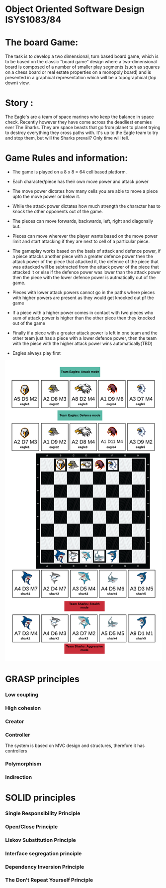 # Object Oriented Software Design ISYS1083/84

# The board Game:

The task is to develop a two dimensional, turn based board game, which is to be based on the classic “board game” design where a two-dimensional board is composed of a number of smaller play segments (such as squares on a chess board or real estate properties on a monopoly board) and is presented in a graphical representation which will be a topographical (top down) view. 

# Story : 

The Eagle's are a team of space marines who keep the balance in space check. Recently however they have come across the deadliest enemies ever The Sharks. They are space beasts that go from planet to planet trying to destroy everything they cross paths with. It's up to the Eagle team to try and stop them, but will the Sharks prevail? Only time will tell.

# Game Rules and information:

- The game is played on a 8 x 8 = 64 cell based platform. 

- Each character/piece has their own move power and attack power

- The move power dictates how many cells you are able to move a piece upto the move power or below it.

- While the attack power dictates how much strength the character has to knock the other opponents out of the game.


-  The pieces can move forwards, backwards, left, right and diagonally but.

- Pieces can move wherever the player wants based on the move power limit and start attacking if they are next to cell of a particular piece.

-  The gameplay works based on the basis of attack and defence power, if a piece attacks another piece with a greater defence power then the attack power of the piece that attacked it, the defence of the piece that was attacked will be subtracted from the attack power of the piece that attacked it or else if the defence power was lower than the attack power then the piece with the lower defence power is autmatically out of the game.


- Pieces with lower attack powers cannot go in the paths where pieces with higher powers are present as they would get knocked out pf the game

- If a piece with a higher power comes in contact with two pieces who sum of attack power is higher than the other piece then they knocked out of the game

- Finally if a piece with a greater attack power is left in one team and the other team just has a piece with a lower defence power, then the team with the piece with the higher attack power wins automatically(TBD) 

- Eagles always play first


![](resources/pic.png)



# GRASP principles
### Low coupling
### High cohesion
### Creator
### Controller
The system is based on MVC design and structures, therefore it has controllers

### Polymorphism
### Indirection

# SOLID principles

### Single Responsibility Principle
### Open/Close Principle
### Liskov Substitution Principle
### Interface segregation principle
### Dependency Inversion Principle
### The Don’t Repeat Yourself Principle

  

